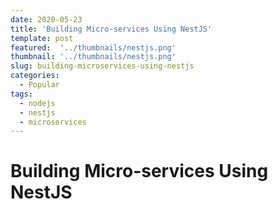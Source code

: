 ```yaml
---
date: 2020-05-23
title: 'Building Micro-services Using NestJS'
template: post
featured:  '../thumbnails/nestjs.png'
thumbnail: '../thumbnails/nestjs.png'
slug: building-microservices-using-nestjs
categories:
  - Popular
tags:
  - nodejs
  - nestjs
  - microservices
---
```


# Building Micro-services Using NestJS